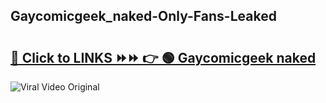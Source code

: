 
 ## Gaycomicgeek_naked-Only-Fans-Leaked

# <h2><a href="https://clipsfans.com/Gaycomicgeek_naked&ref=git">🔗 Click to LINKS ⏩⏩ 👉 🟢 Gaycomicgeek naked </a></h2>

<a href="https://clipsfans.com/Gaycomicgeek_naked&ref=git" rel="nofollow" data-target="animated-image.originalLink"><img src="https://i.ibb.co.com/xMMVF88/686577567.gif" alt="Viral Video Original" style="max-width: 100%; display: inline-block;" data-target="animated-image.originalImage"></a>
